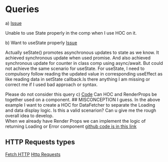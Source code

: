 # Queries

a) [Issue](https://codesandbox.io/s/cool-hermann-hncn2)

Unable to use State properly in the comp when I use HOC on it.


b) Want to useState properly
[Issue](https://codesandbox.io/s/pensive-lumiere-lggyy)

Actually seState() promotes asynchronous updates to state as we know.
It achieved synchronous update when used promise. And also achieved synchronous update for counter in class comp using async/await.
But could not achieve the same scenario for useState. For useState, I need to compulsory follow reading the updated value in corresponding useEffect as like reading data in setState callback.Is there anything I am missing or correct me if I used bad approach or syntax. 


Please do not consider this query
c) [Code](https://codesandbox.io/s/dazzling-bas-rwm88)
    Can HOC and RenderProps be together used on a component. ## MISCONCEPTION I guess.
    In the above example I want to create a HOC for DataFetcher to separate the Loading and data display logic. Is this a valid scenarion? Can u give me the rough overall idea to develop.    
    When we already have Render Props we can implement the logic of returning Loading or Error component
    [github code is in this link](https://github.com/Tirunagari-Harika/react-api-data-display/tree/master/RenderProps)  
  
 
 ## HTTP Requests types
 [Fetch HTTP](http://github.com/Tirunagari-Harika/react-api-data-display)
 <a href="http://github.com/Tirunagari-Harika/react-api-data-display" target="_blank">Http Requests</a>
 
 
    
    
    
    
   







